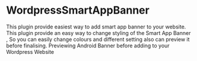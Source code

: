 # WordpressSmartAppBanner
This plugin provide easiest way to add smart app banner to your website. This plugin provide an easy way to change styling of the Smart App Banner , So you can easily change colours and different setting also can preview it before finalising. Previewing Android Banner before adding to your Wordpress Website
